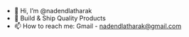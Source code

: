 - 👋 Hi, I’m @nadendlatharak
- 👀 Build & Ship Quality Products
- 📫 How to reach me: Gmail - nadendlatharak@gmail.com

<!---
nadendlatharak/nadendlatharak is a ✨ special ✨ repository because its `README.md` (this file) appears on your GitHub profile.
You can click the Preview link to take a look at your changes.
--->
